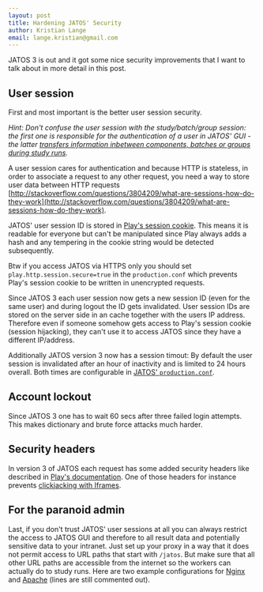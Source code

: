 ```yaml
---
layout: post
title: Hardening JATOS' Security
author: Kristian Lange
email: lange.kristian@gmail.com
---
```


JATOS 3 is out and it got some nice security improvements that I want to talk about in more detail in this post.

## User session

First and most important is the better user session security. 

_Hint: Don't confuse the user session with the study/batch/group session: the first one is responsible for the authentication of a user in JATOS' GUI - the latter [transfers information inbetween components, batches or groups during study runs](http://www.jatos.org/Session-Data-Three-Types.html)._

A user session cares for authentication and because HTTP is stateless, in order to associate a request to any other request, you need a way to store user data between HTTP requests [http://stackoverflow.com/questions/3804209/what-are-sessions-how-do-they-work](http://stackoverflow.com/questions/3804209/what-are-sessions-how-do-they-work).

JATOS' user session ID is stored in [Play's session cookie](https://www.playframework.com/documentation/2.5.x/JavaSessionFlash). This means it is readable for everyone but can't be manipulated since Play always adds a hash and any tempering in the cookie string would be detected subsequently.

Btw if you access JATOS via HTTPS only you should set `play.http.session.secure=true` in the `production.conf` which prevents Play's session cookie to be written in unencrypted requests.

Since JATOS 3 each user session now gets a new session ID (even for the same user) and during logout the ID gets invalidated. User session IDs are stored on the server side in an cache together with the users IP address. Therefore even if someone somehow gets access to Play's session cookie (session hijacking), they can't use it to access JATOS since they have a different IP/address.

Additionally JATOS version 3 now has a session timout: By default the user session is invalidated after an hour of inactivity and is limited to 24 hours overall. Both times are configurable in [JATOS' `production.conf`](http://www.jatos.org/Configure-JATOS-on-a-Server.html).

## Account lockout

Since JATOS 3 one has to wait 60 secs after three failed login attempts. This makes dictionary and brute force attacks much harder.

## Security headers

In version 3 of JATOS each request has some added security headers like described in [Play's documentation](https://www.playframework.com/documentation/2.5.x/SecurityHeaders). One of those headers for instance prevents [clickjacking with Iframes](https://en.wikipedia.org/wiki/Clickjacking).

## For the paranoid admin

Last, if you don't trust JATOS' user sessions at all you can always restrict the access to JATOS GUI and therefore to all result data and potentially sensitive data to your intranet. Just set up your proxy in a way that it does not permit access to URL paths that start with `/jatos`. But make sure that all other URL paths are accessible from the internet so the workers can actually do to study runs. Here are two example configurations for [Nginx](http://www.jatos.org/JATOS-with-Nginx.html) and [Apache](http://www.jatos.org/JATOS-with-Apache.html) (lines are still commented out).


